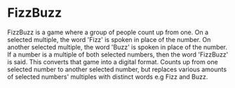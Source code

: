 # FizzBuzz
FizzBuzz is a game where a group of people count up from one. On a selected multiple, the word 'Fizz' is spoken in place of the number. On another selected multiple, the word 'Buzz' is spoken in place of the number. If a number is a multiple of both selected numbers, then the word 'FizzBuzz' is said. This converts that game into a digital format. Counts up from one selected number to another selected number, but replaces various amounts of selected numbers' multiples with distinct words e.g Fizz and Buzz.
